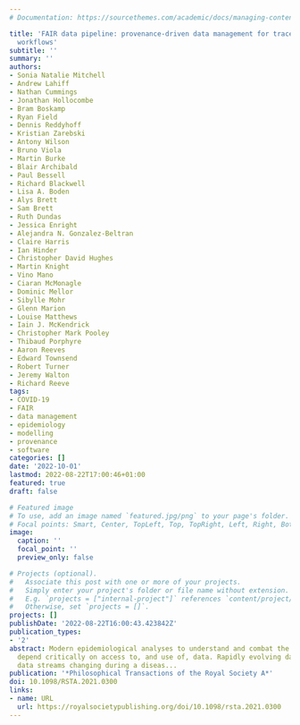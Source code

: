 ```yaml
---
# Documentation: https://sourcethemes.com/academic/docs/managing-content/

title: 'FAIR data pipeline: provenance-driven data management for traceable scientific
  workflows'
subtitle: ''
summary: ''
authors:
- Sonia Natalie Mitchell
- Andrew Lahiff
- Nathan Cummings
- Jonathan Hollocombe
- Bram Boskamp
- Ryan Field
- Dennis Reddyhoff
- Kristian Zarebski
- Antony Wilson
- Bruno Viola
- Martin Burke
- Blair Archibald
- Paul Bessell
- Richard Blackwell
- Lisa A. Boden
- Alys Brett
- Sam Brett
- Ruth Dundas
- Jessica Enright
- Alejandra N. Gonzalez-Beltran
- Claire Harris
- Ian Hinder
- Christopher David Hughes
- Martin Knight
- Vino Mano
- Ciaran McMonagle
- Dominic Mellor
- Sibylle Mohr
- Glenn Marion
- Louise Matthews
- Iain J. McKendrick
- Christopher Mark Pooley
- Thibaud Porphyre
- Aaron Reeves
- Edward Townsend
- Robert Turner
- Jeremy Walton
- Richard Reeve
tags:
- COVID-19
- FAIR
- data management
- epidemiology
- modelling
- provenance
- software
categories: []
date: '2022-10-01'
lastmod: 2022-08-22T17:00:46+01:00
featured: true
draft: false

# Featured image
# To use, add an image named `featured.jpg/png` to your page's folder.
# Focal points: Smart, Center, TopLeft, Top, TopRight, Left, Right, BottomLeft, Bottom, BottomRight.
image:
  caption: ''
  focal_point: ''
  preview_only: false

# Projects (optional).
#   Associate this post with one or more of your projects.
#   Simply enter your project's folder or file name without extension.
#   E.g. `projects = ["internal-project"]` references `content/project/deep-learning/index.md`.
#   Otherwise, set `projects = []`.
projects: []
publishDate: '2022-08-22T16:00:43.423842Z'
publication_types:
- '2'
abstract: Modern epidemiological analyses to understand and combat the spread of disease
  depend critically on access to, and use of, data. Rapidly evolving data, such as
  data streams changing during a diseas...
publication: '*Philosophical Transactions of the Royal Society A*'
doi: 10.1098/RSTA.2021.0300
links:
- name: URL
  url: https://royalsocietypublishing.org/doi/10.1098/rsta.2021.0300
---
```

